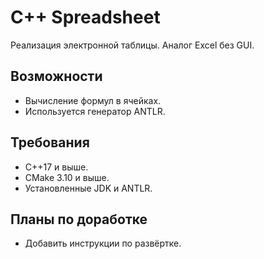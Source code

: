 # C++ Spreadsheet
Реализация электронной таблицы. Аналог Excel без GUI.
## Возможности
- Вычисление формул в ячейках.
- Используется генератор ANTLR.
## Требования
- C++17 и выше.
- CMake 3.10 и выше.
- Установленные JDK и ANTLR.
## Планы по доработке
- Добавить инструкции по развёртке.
